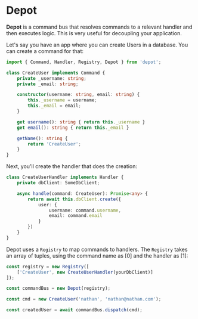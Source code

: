 # Depot

**Depot** is a command bus that resolves commands to a relevant handler and then executes logic. This is very useful for decoupling your application.

Let's say you have an app where you can create Users in a database. You can create a command for that:

```ts
import { Command, Handler, Registry, Depot } from 'depot';

class CreateUser implements Command {
    private _username: string;
    private _email: string;

    constructor(username: string, email: string) {
        this._username = username;
        this._email = email;
    }

    get username(): string { return this._username }
    get email(): string { return this._email }

    getName(): string {
        return 'CreateUser';
    }
}
```

Next, you'll create the handler that does the creation:

```ts
class CreateUserHandler implements Handler {
    private dbClient: SomeDbClient;

    async handle(command: CreateUser): Promise<any> {
        return await this.dbClient.create({
            user: {
                username: command.username,
                email: command.email
            }
        })
    }
}
```

Depot uses a `Registry` to map commands to handlers. The `Registry` takes an array of tuples, using the command name as [0] and the handler as [1]:

```ts
const registry = new Registry([
    ['CreateUser', new CreateUserHandler(yourDbClient)]
]);

const commandBus = new Depot(registry);

const cmd = new CreateUser('nathan', 'nathan@nathan.com');

const createdUser = await commandBus.dispatch(cmd);
```

